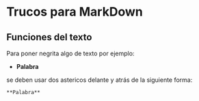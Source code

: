 # Trucos para MarkDown
## Funciones del texto
Para poner negrita algo de texto por ejemplo:

- **Palabra**

se deben usar dos astericos delante y atrás de la siguiente forma:

`**Palabra**`
